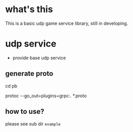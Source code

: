# what's this
 
 This is a basic udp game service library, still in developing.

# udp service

- provide base udp service

## generate proto
cd pb

protoc --go_out=plugins=grpc:. *.proto

## how to use?
please see sub dir `example`
